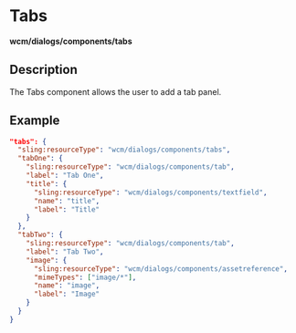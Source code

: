 # Tabs

**wcm/dialogs/components/tabs**

## Description
The Tabs component allows the user to add a tab panel.

## Example

```json
"tabs": {
  "sling:resourceType": "wcm/dialogs/components/tabs",
  "tabOne": {
    "sling:resourceType": "wcm/dialogs/components/tab",
    "label": "Tab One",
    "title": {
      "sling:resourceType": "wcm/dialogs/components/textfield",
      "name": "title",
      "label": "Title"
    }
  },
  "tabTwo": {
    "sling:resourceType": "wcm/dialogs/components/tab",
    "label": "Tab Two",
    "image": {
      "sling:resourceType": "wcm/dialogs/components/assetreference",
      "mimeTypes": ["image/*"],
      "name": "image",
      "label": "Image"
    }
  }
}
```
